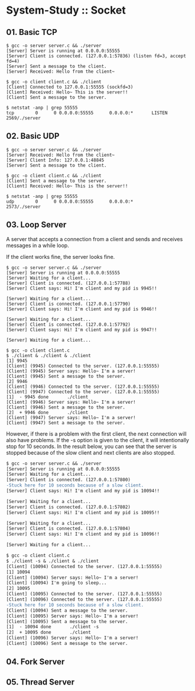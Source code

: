 # System-Study :: Socket

## 01. Basic TCP
```
$ gcc -o server server.c && ./server
[Server] Server is running at 0.0.0.0:55555
[Server] Client is connected. (127.0.0.1:57836) (listen fd=3, accept fd=4)
[Server] Sent a message to the client.
[Server] Received: Hello from the client~
```

```
$ gcc -o client client.c && ./client
[Client] Connected to 127.0.0.1:55555 (sockfd=3)
[Client] Received: Hello~ This is the server!!
[Client] Sent a message to the server.
```

```
$ netstat -anp | grep 55555
tcp        0      0 0.0.0.0:55555      0.0.0.0:*       LISTEN      2569/./server
```


## 02. Basic UDP
```
$ gcc -o server server.c && ./server
[Server] Received: Hello from the client~
[Server] Client Info: 127.0.0.1:48845
[Server] Sent a message to the client.
```

```
$ gcc -o client client.c && ./client
[Client] Sent a message to the server.
[Client] Received: Hello~ This is the server!!
```

```
$ netstat -anp | grep 55555
udp        0      0 0.0.0.0:55555      0.0.0.0:*                   2573/./server
```


## 03. Loop Server
A server that accepts a connection from a client and sends and receives messages in a while loop.

If the client works fine, the server looks fine.

```
$ gcc -o server server.c && ./server
[Server] Server is running at 0.0.0.0:55555
[Server] Waiting for a client...
[Server] Client is connected. (127.0.0.1:57788)
[Server] Client says: Hi! I'm client and my pid is 9945!!

[Server] Waiting for a client...
[Server] Client is connected. (127.0.0.1:57790)
[Server] Client says: Hi! I'm client and my pid is 9946!!

[Server] Waiting for a client...
[Server] Client is connected. (127.0.0.1:57792)
[Server] Client says: Hi! I'm client and my pid is 9947!!

[Server] Waiting for a client...
```

```
$ gcc -o client client.c
$ ./client & ./client & ./client 
[1] 9945
[Client] (9945) Connected to the server. (127.0.0.1:55555)
[Client] (9945) Server says: Hello~ I'm a server!
[Client] (9945) Sent a message to the server.
[2] 9946
[Client] (9946) Connected to the server. (127.0.0.1:55555)
[Client] (9947) Connected to the server. (127.0.0.1:55555)
[1]  - 9945 done       ./client
[Client] (9946) Server says: Hello~ I'm a server!
[Client] (9946) Sent a message to the server.
[2]  + 9946 done       ./client
[Client] (9947) Server says: Hello~ I'm a server!
[Client] (9947) Sent a message to the server.
```

However, if there is a problem with the first client, the next connection will also have problems.
If the -s option is given to the client, it will intentionally stop for 10 seconds.
In the result below, you can see that the server is stopped because of the slow client and next clients are also stopped.

```diff
$ gcc -o server server.c && ./server
[Server] Server is running at 0.0.0.0:55555
[Server] Waiting for a client...
[Server] Client is connected. (127.0.0.1:57800)
-Stuck here for 10 seconds because of a slow client.
[Server] Client says: Hi! I'm client and my pid is 10094!!

[Server] Waiting for a client...
[Server] Client is connected. (127.0.0.1:57802)
[Server] Client says: Hi! I'm client and my pid is 10095!!

[Server] Waiting for a client...
[Server] Client is connected. (127.0.0.1:57804)
[Server] Client says: Hi! I'm client and my pid is 10096!!

[Server] Waiting for a client...
```

```diff
$ gcc -o client client.c
$ ./client -s & ./client & ./client
[Client] (10094) Connected to the server. (127.0.0.1:55555)
[1] 10094
[Client] (10094) Server says: Hello~ I'm a server!
[Client] (10094) I'm going to sleep...
[2] 10095
[Client] (10095) Connected to the server. (127.0.0.1:55555)
[Client] (10096) Connected to the server. (127.0.0.1:55555)
-Stuck here for 10 seconds because of a slow client.
[Client] (10094) Sent a message to the server.
[Client] (10095) Server says: Hello~ I'm a server!
[Client] (10095) Sent a message to the server.
[1]  - 10094 done       ./client -s
[2]  + 10095 done       ./client
[Client] (10096) Server says: Hello~ I'm a server!
[Client] (10096) Sent a message to the server.
```


## 04. Fork Server


## 05. Thread Server

